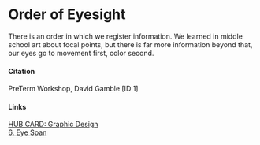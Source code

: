 # Order of Eyesight
There is an order in which we register information. We learned in middle school art about focal points, but there is far more information beyond that, our eyes go to movement first, color second. 

#### Citation

PreTerm Workshop, David Gamble [ID 1]

#### Links
[HUB CARD: Graphic Design](197_HUB__Graphic_Design_and_Data_Analysis.md)  
[6. Eye Span](6_Eye_Span.md)
